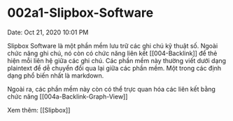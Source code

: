 # 002a1-Slipbox-Software

Date: Oct 21, 2020 10:01 PM

Slipbox Software là một phần mềm lưu trữ các ghi chú kỹ thuật số. Ngoài chức năng ghi chú, nó còn có chức năng liên kết [[004-Backlink]]  để thẻ hiện mỗi liên hệ giữa các ghi chú. Các phần mềm này thường viết dưới dạng plaintext để dễ chuyển đổi qua lại giữa các phần mềm. Một trong các định dạng phổ biến nhất là markdown.

Ngoài ra, các phần mềm này còn có thể trực quan hóa các liên kết bằng chức năng [[004a-Backlink-Graph-View]] 

Xem thêm:
[[Slipbox]]